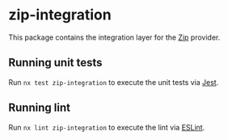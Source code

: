 # zip-integration

This package contains the integration layer for the [Zip](https://www.zip.com/) provider.

## Running unit tests

Run `nx test zip-integration` to execute the unit tests via [Jest](https://jestjs.io).

## Running lint

Run `nx lint zip-integration` to execute the lint via [ESLint](https://eslint.org/).
